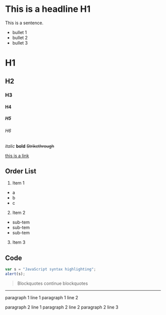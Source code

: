 # This is a headline H1

This is a sentence.
* bullet 1
* bullet 2
* bullet 3

# H1  
## H2  
### H3 
#### H4 
##### H5 
###### H6

*italic*  **bold**  ~~Strikethrough~~

[this is a link](http://example.com)

## Order List

1. Item 1
* a
* b
* c
2. Item 2
  - sub-tem
  - sub-tem
  - sub-tem
3. Item 3

## Code

```javascript
var s = "JavaScript syntax highlighting";
alert(s);
```

> Blockquotes
> continue blockquotes

___

paragraph 1 line 1
paragraph 1 line 2

paragraph 2 line 1
paragraph 2 line 2
paragraph 2 line 3


